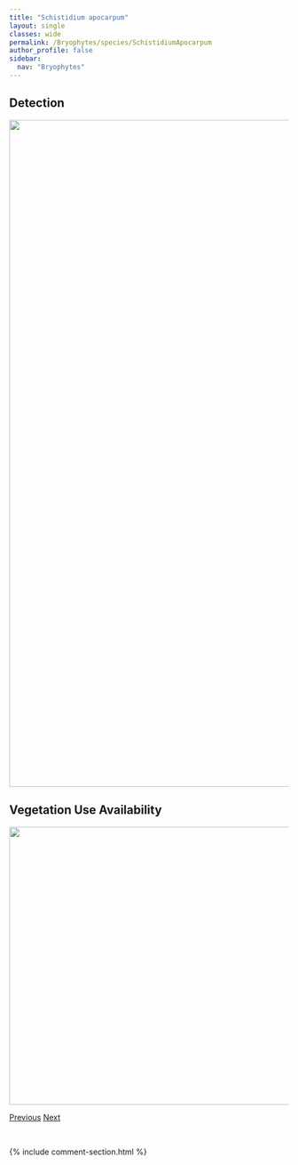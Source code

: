 ```yaml
---
title: "Schistidium apocarpum"
layout: single
classes: wide
permalink: /Bryophytes/species/SchistidiumApocarpum
author_profile: false
sidebar:
  nav: "Bryophytes"
---
```


<h2>Detection</h2>

<a href="https://drive.google.com/uc?export=view&id=1UnD3cay0S7nNpqvkPL8at_7EZI2Py9f1">
<img src="https://drive.google.com/uc?export=view&id=1UnD3cay0S7nNpqvkPL8at_7EZI2Py9f1" height = "1200" width = "800">
</a>


<h2>Vegetation Use Availability</h2>

<a href="https://drive.google.com/uc?export=view&id=1QASABQRDBEbmGQpoPEHj9G8jkZzKWZCq">
<img src="https://drive.google.com/uc?export=view&id=1QASABQRDBEbmGQpoPEHj9G8jkZzKWZCq" height = "500" width = "1000">
</a>


<a href="/DevelopmentWebsite/Bryophytes/species/ScapaniaUndulata" class="pagination--pager" title="Scapania undulata">Previous</a> <a href="/DevelopmentWebsite/Bryophytes/species/SchistidiumConfertum" class="pagination--pager" title="Schistidium confertum">Next</a>

<p>&nbsp;</p>

{% include comment-section.html %}
